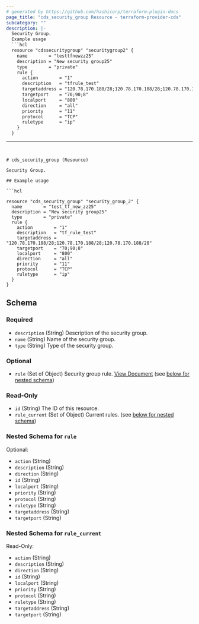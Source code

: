 ```yaml
---
# generated by https://github.com/hashicorp/terraform-plugin-docs
page_title: "cds_security_group Resource - terraform-provider-cds"
subcategory: ""
description: |-
  Security Group.
  Example usage
  ```hcl
  resource "cdssecuritygroup" "securitygroup2" {
    name        = "testtfnewzz25"
    description = "New security group25"
    type        = "private"
    rule {
      action        = "1"
      description   = "tfrule_test"
      targetaddress = "120.78.170.188/28;120.78.170.188/28;120.78.170.188/28"
      targetport    = "70;90;8"
      localport     = "800"
      direction     = "all"
      priority      = "11"
      protocol      = "TCP"
      ruletype      = "ip"
    }
  }
  ```
---
```


# cds_security_group (Resource)

Security Group. 

## Example usage

```hcl

resource "cds_security_group" "security_group_2" {
  name        = "test_tf_new_zz25"
  description = "New security group25"
  type        = "private"
  rule {
    action        = "1"
    description   = "tf_rule_test"
    targetaddress = "120.78.170.188/28;120.78.170.188/28;120.78.170.188/28"
    targetport    = "70;90;8"
    localport     = "800"
    direction     = "all"
    priority      = "11"
    protocol      = "TCP"
    ruletype      = "ip"
  }
}

```



<!-- schema generated by tfplugindocs -->
## Schema

### Required

- `description` (String) Description of the security group.
- `name` (String) Name of the security group.
- `type` (String) Type of the security group.

### Optional

- `rule` (Set of Object) Security group rule. [View Document](https://github.com/capitalonline/openapi/blob/master/%E9%A6%96%E4%BA%91OpenAPI(v1.2).md#1createsecuritygroup) (see [below for nested schema](#nestedatt--rule))

### Read-Only

- `id` (String) The ID of this resource.
- `rule_current` (Set of Object) Current rules. (see [below for nested schema](#nestedatt--rule_current))

<a id="nestedatt--rule"></a>
### Nested Schema for `rule`

Optional:

- `action` (String)
- `description` (String)
- `direction` (String)
- `id` (String)
- `localport` (String)
- `priority` (String)
- `protocol` (String)
- `ruletype` (String)
- `targetaddress` (String)
- `targetport` (String)


<a id="nestedatt--rule_current"></a>
### Nested Schema for `rule_current`

Read-Only:

- `action` (String)
- `description` (String)
- `direction` (String)
- `id` (String)
- `localport` (String)
- `priority` (String)
- `protocol` (String)
- `ruletype` (String)
- `targetaddress` (String)
- `targetport` (String)
